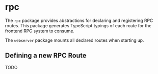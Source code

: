 # rpc

The `rpc` package provides abstractions for declaring and registering RPC
routes. This package generates TypeScript typings of each route for
the frontend RPC system to consume.

The `webserver` package mounts all declared routes when starting up.

## Defining a new RPC Route

TODO
